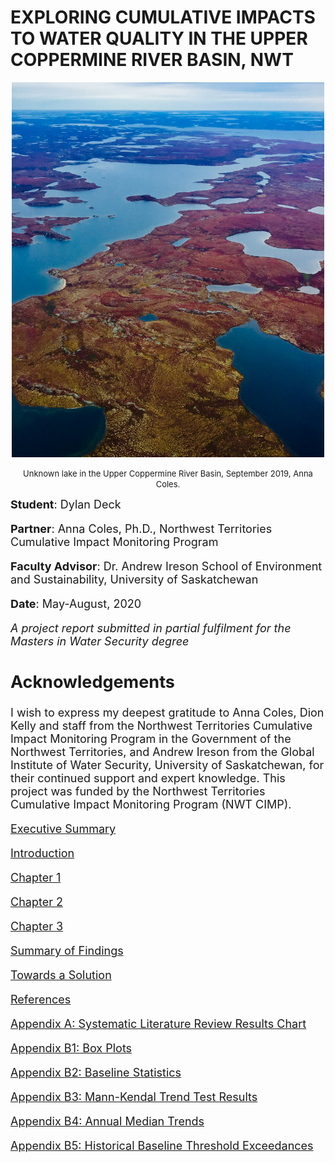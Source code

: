 <h1 id="exploring-cumulative-impacts-to-water-quality-in-the-upper-coppermine-river-basin-nwt">EXPLORING CUMULATIVE IMPACTS TO WATER QUALITY IN THE UPPER COPPERMINE RIVER BASIN, NWT</h1>
<div align="center">

<p><img src="IMG_8632.jpg" alt="Coppermine" width="500" height="600" ></p>
<p><font size="-1"> Unknown lake in the Upper Coppermine River Basin, September 2019, Anna Coles.</p>
<div align="left">

<p><font size="+1"> <strong>Student</strong>: Dylan Deck</p>
<p><strong>Partner</strong>: Anna Coles, Ph.D., Northwest Territories Cumulative Impact Monitoring Program</p>
<p><strong>Faculty Advisor</strong>: Dr. Andrew Ireson School of Environment and Sustainability, University of Saskatchewan</p>
<p><strong>Date</strong>: May-August, 2020</p>
<p><em>A project report submitted in partial fulfilment for the Masters in Water Security degree</em></p>
<h2 id="acknowledgements">Acknowledgements</h2>
<p>I wish to express my deepest gratitude to Anna Coles, Dion Kelly and staff from the Northwest Territories Cumulative Impact Monitoring Program in the Government of the Northwest Territories, and Andrew Ireson from the Global Institute of Water Security, University of Saskatchewan, for their continued support and expert knowledge. This project was funded by the Northwest Territories Cumulative Impact Monitoring Program (NWT CIMP).</p>

[Executive Summary](execsum.md)</p>
[Introduction](intro.md)</p>
[Chapter 1](Chapter1.md)</p>
[Chapter 2](Chapter2.md)</p>
[Chapter 3](Chapter3.md)</p>
[Summary of Findings](findings.md)</p>
[Towards a Solution](solution.md)</p>
[References](references.md)</p>
[Appendix A: Systematic Literature Review Results Chart](appendixA.md)</p>
[Appendix B1: Box Plots](appendixB1.md)</p>
[Appendix B2: Baseline Statistics](appendixB2.md)</p>
[Appendix B3: Mann-Kendal Trend Test Results](appendixB3.md)</p>
[Appendix B4: Annual Median Trends](appendixB4.md)</p>
[Appendix B5: Historical Baseline Threshold Exceedances](appendixB5.md)</p>
